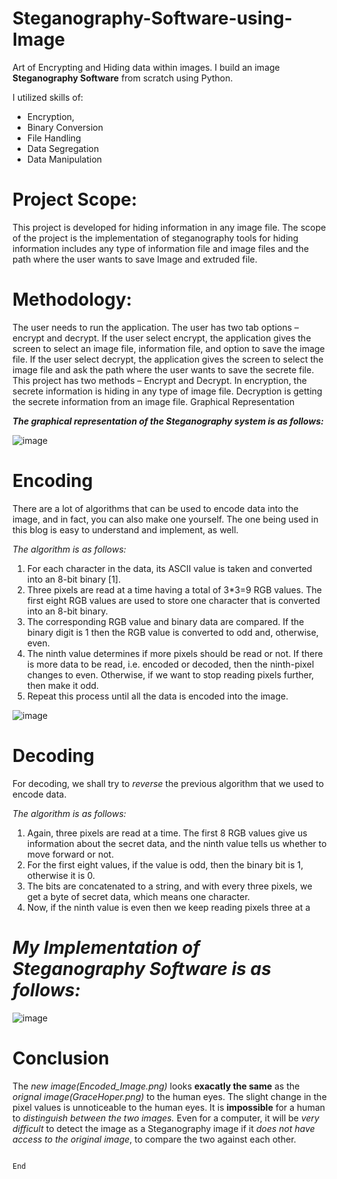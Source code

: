 # Steganography-Software-using-Image

Art of Encrypting and Hiding data within images. I build an image **Steganography Software** from scratch using Python.

I utilized skills of:
* Encryption, 
* Binary Conversion 
* File Handling 
* Data Segregation
* Data Manipulation

# **Project Scope:**
This project is developed for hiding information in any image file. The scope of the project is the implementation of steganography tools for hiding information includes any type of information file and image files and the path where the user wants to save Image and extruded file.

# **Methodology:**
The user needs to run the application. The user has two tab options – encrypt and decrypt. If the user select encrypt, the application gives the screen to select an image file, information file, and option to save the image file. If the user select decrypt, the application gives the screen to select the image file and ask the path where the user wants to save the secrete file.
This project has two methods – Encrypt and Decrypt.
In encryption, the secrete information is hiding in any type of image file.
Decryption is getting the secrete information from an image file.
Graphical Representation

***The graphical representation of the Steganography system is as follows:***

![image](https://user-images.githubusercontent.com/83566027/116849121-af43b580-ac0b-11eb-89a0-297039dbde9e.png)

# **Encoding**

There are a lot of algorithms that can be used to encode data into the image, and in fact, you can also make one yourself. The one being used in this blog is easy to understand and implement, as well.

*The algorithm is as follows:*

1) For each character in the data, its ASCII value is taken and converted into an 8-bit binary [1].
2) Three pixels are read at a time having a total of 3*3=9 RGB values. 
   The first eight RGB values are used to store one character that is converted into an 8-bit binary.
3) The corresponding RGB value and binary data are compared. If the binary digit is 1 then the RGB value is converted to odd and, otherwise, even.
4) The ninth value determines if more pixels should be read or not. 
   If there is more data to be read, i.e. encoded or decoded, then the ninth-pixel changes to even. Otherwise, if we want to stop reading pixels further, then make it odd.
5) Repeat this process until all the data is encoded into the image.

![image](https://user-images.githubusercontent.com/83566027/116850104-a48a2000-ac0d-11eb-9161-029a77e9012c.png)


# **Decoding**

For decoding, we shall try to *reverse* the previous algorithm that we used to encode data.

*The algorithm is as follows:*
1) Again, three pixels are read at a time. The first 8 RGB values give us information about the secret data, and the ninth value tells us whether to move forward or not.
2) For the first eight values, if the value is odd, then the binary bit is 1, otherwise it is 0.
3) The bits are concatenated to a string, and with every three pixels, we get a byte of secret data, which means one character.
4) Now, if the ninth value is even then we keep reading pixels three at a

# ***My Implementation of Steganography Software is as follows:***
![image](https://user-images.githubusercontent.com/83566027/116848907-452b1080-ac0b-11eb-998b-2fbc763c4d96.png)

# **Conclusion**

The *new image(Encoded_Image.png)* looks **exacatly the same** as the *orignal image(GraceHoper.png)* to the human eyes. 
The slight change in the pixel values is unnoticeable to the human eyes. It is **impossible** for a human to *distinguish between the two images.*
Even for a computer, it will be *very difficult* to detect the image as a Steganography image if it *does not have access to the original image*, to compare the two against each other. 

                                                                               End 
